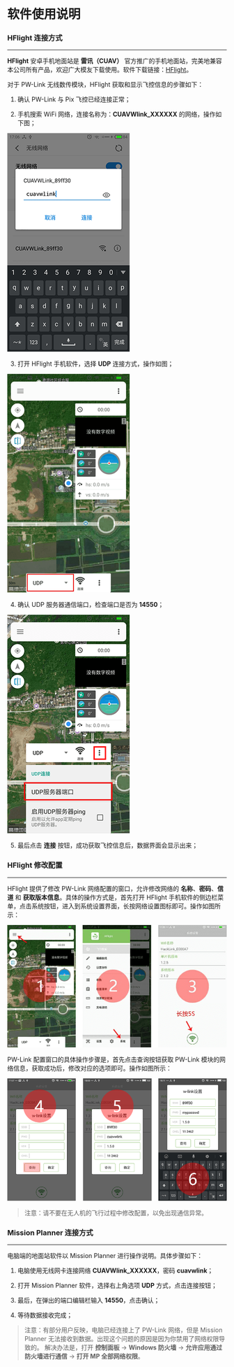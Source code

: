 # 软件使用说明

### HFlight 连接方式

---

**HFlight** 安卓手机地面站是 **雷讯（CUAV）** 官方推广的手机地面站，完美地兼容本公司所有产品，欢迎广大模友下载使用。软件下载链接：[HFlight](http://fw.cuav.net/apk/HFlight.apk)。

对于 PW-Link 无线数传模块，HFlight 获取和显示飞控信息的步骤如下：

 1. 确认 PW-Link 与 Pix 飞控已经连接正常；

 2. 手机搜索 WiFi 网络，连接名称为：**CUAVWlink_XXXXXX** 的网络，操作如下图；
 
  ![](images/pwlink-net-connected.png)

 3. 打开 HFlight 手机软件，选择 **UDP** 连接方式，操作如图；
  
  ![](images/pwlink-connected-type.png)

 4. 确认 UDP 服务器通信端口，检查端口是否为 **14550**；
 
  ![](/images/pwlink-udp-setting.png)

 5. 最后点击 **连接** 按钮，成功获取飞控信息后，数据界面会显示出来；

### HFlight 修改配置

---

HFlight 提供了修改 PW-Link 网络配置的窗口，允许修改网络的 **名称**、**密码**、**信道** 和 **获取版本信息**。具体的操作方式是，首先打开 HFlight 手机软件的侧边栏菜单，点击系统按钮，进入到系统设置界面，长按网络设置图标即可。操作如图所示：
 
 ![](/images/pwlink-net-cfg1.png)

PW-Link 配置窗口的具体操作步骤是，首先点击查询按钮获取 PW-Link 模块的网络信息，获取成功后，修改对应的选项即可。操作如图所示：

 ![](/images/pwlink-net-cfg2.png)

> 注意：请不要在无人机的飞行过程中修改配置，以免出现通信异常。

### Mission Planner 连接方式

---

电脑端的地面站软件以 Mission Planner 进行操作说明。具体步骤如下：

 1. 电脑使用无线网卡连接网络 **CUAVWlink_XXXXXX**，密码 **cuavwlink**；
 
 2. 打开 Mission Planner 软件，选择右上角选项 **UDP** 方式，点击连接按钮；
 
 3. 最后，在弹出的端口编辑栏输入 **14550**，点击确认；
 
 4. 等待数据接收完成；
 
> 注意：有部分用户反映，电脑已经连接上了 PW-Link 网络，但是 Mission Planner 无法接收到数据。出现这个问题的原因是因为你禁用了网络权限导致的。 解决办法是，打开 **控制面板** \-> **Windows 防火墙** \-> **允许应用通过防火墙进行通信** \-> **打开 MP 全部网络权限**。
 

